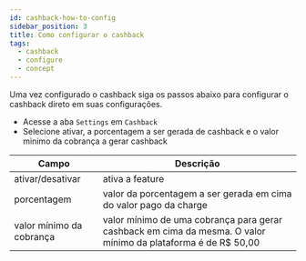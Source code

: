 ```yaml
---
id: cashback-how-to-config
sidebar_position: 3
title: Como configurar o cashback
tags:
  - cashback
  - configure
  - concept
---
```


Uma vez configurado o cashback siga os passos abaixo para configurar o cashback direto em suas configurações.

- Acesse a aba `Settings` em `Cashback`
- Selecione ativar, a porcentagem a ser gerada de cashback e o valor minimo da cobrança a gerar cashback

| Campo                    | Descrição                                                                                                     |
| ------------------------ | ------------------------------------------------------------------------------------------------------------- |
| ativar/desativar         | ativa a feature                                                                                               |
| porcentagem              | valor da porcentagem a ser gerada em cima do valor pago da charge                                             |
| valor mínimo da cobrança | valor mínimo de uma cobrança para gerar cashback em cima da mesma. O valor mínimo da plataforma é de R$ 50,00 |
